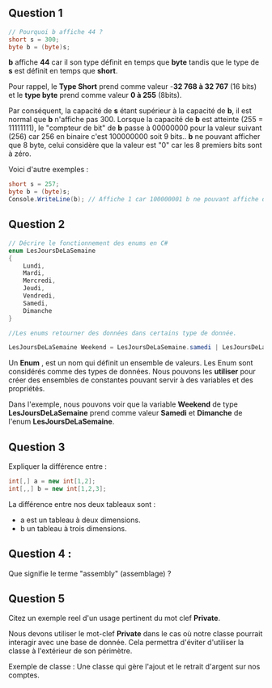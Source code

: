 
## Question 1


```C#
// Pourquoi b affiche 44 ?
short s = 300;
byte b = (byte)s;
```

**b** affiche **44** car il son type définit en temps que **byte** tandis que le type de **s** est définit en temps que **short**.

Pour rappel, le **Type Short** prend comme valeur -**32 768 à 32 767** (16 bits) et le **type byte** prend comme valeur **0 à 255** (8bits).

Par conséquent, la capacité de **s** étant supérieur à la capacité de **b**, il est normal que **b** n'affiche pas 300. Lorsque la capacité de **b** est atteinte (255 = 11111111), le "compteur de bit" de **b** passe à 00000000 pour la valeur suivant (256) car 256 en binaire c'est 100000000 soit 9 bits.. **b** ne pouvant afficher que 8 byte, celui considère que la valeur est "0" car les 8 premiers bits sont à zéro. 

Voici d'autre exemples : 

```C#
short s = 257;
byte b = (byte)s;
Console.WriteLine(b); // Affiche 1 car 100000001 b ne pouvant affiche que les 8 premier bits alors la console affichera "1"
```

## Question 2

```C#
// Décrire le fonctionnement des enums en C#
enum LesJoursDeLaSemaine
{
	Lundi,
	Mardi,
	Mercredi,
	Jeudi,
	Vendredi,
	Samedi,
	Dimanche
}

//Les enums retourner des données dans certains type de donnée.

LesJoursDeLaSemaine Weekend = LesJoursDeLaSemaine.samedi | LesJoursDeLaSemaine.Dimanche
```

Un **Enum** , est un nom qui définit un ensemble de valeurs. Les Enum sont considérés comme des types de données. Nous pouvons les **utiliser** pour créer des ensembles de constantes pouvant servir à des variables et des propriétés.

Dans l'exemple, nous pouvons voir que la variable **Weekend** de type **LesJoursDeLaSemaine** prend comme valeur **Samedi** et **Dimanche** de l'enum **LesJoursDeLaSemaine**.

## Question 3
Expliquer la différence entre :
```C#
int[,] a = new int[1,2];
int[,,] b = new int[1,2,3];
```

La différence entre nos deux tableaux sont :
- a est un tableau à deux dimensions.
- b un tableau à trois dimensions.

## Question 4 :
Que signifie le terme "assembly" (assemblage) ?

## Question 5
Citez un exemple reel d'un usage pertinent du mot clef **Private**.

Nous devons utiliser le mot-clef **Private** dans le cas où notre classe pourrait interagir avec une base de donnée. Cela permettra d'éviter d'utiliser la classe à l'extérieur de son périmètre.

Exemple de classe : Une classe qui gère l'ajout et le retrait d'argent sur nos comptes.
